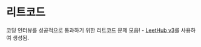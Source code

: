 # 리트코드
코딩 인터뷰를 성공적으로 통과하기 위한 리트코드 문제 모음! - [LeetHub v3](https://github.com/raphaelheinz/LeetHub-3.0)를 사용하여 생성됨.